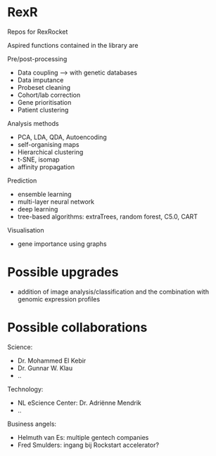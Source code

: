 # RexR
Repos for RexRocket


Aspired functions contained in the library are 

Pre/post-processing
*	Data coupling --> with genetic databases
*	Data imputance
*	Probeset cleaning
*	Cohort/lab correction
*	Gene prioritisation
*	Patient clustering


Analysis methods
*	PCA, LDA, QDA, Autoencoding
*	self-organising maps
*	Hierarchical clustering
*	t-SNE, isomap
* 	affinity propagation

Prediction
*	ensemble learning
*	multi-layer neural network
* 	deep learning
*	tree-based algorithms: extraTrees, random forest, C5.0, CART


Visualisation
* 	gene importance using graphs

# Possible upgrades

* addition of image analysis/classification and the combination with genomic expression profiles


# Possible collaborations

Science:
*	Dr. Mohammed El Kebir
*	Dr. Gunnar W. Klau 
*	..

Technology:
*	NL eScience Center: Dr. Adriënne Mendrik
*	..

Business angels:
*	Helmuth van Es: multiple gentech companies
*	Fred Smulders: ingang bij Rockstart accelerator?

